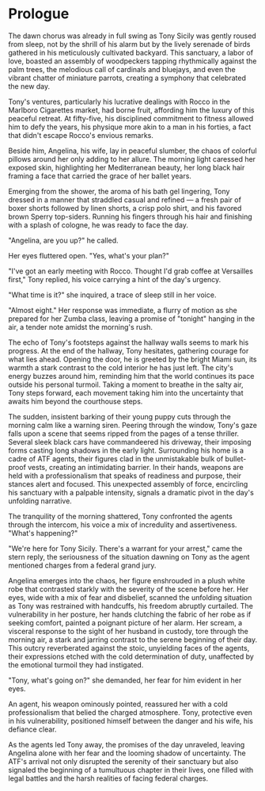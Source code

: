 # Prologue

The dawn chorus was already in full swing as Tony Sicily was gently roused from sleep, not by the shrill of his alarm but by the lively serenade of birds gathered in his meticulously cultivated backyard. This sanctuary, a labor of love, boasted an assembly of woodpeckers tapping rhythmically against the palm trees, the melodious call of cardinals and bluejays, and even the vibrant chatter of miniature parrots, creating a symphony that celebrated the new day.

Tony's ventures, particularly his lucrative dealings with Rocco in the Marlboro Cigarettes market, had borne fruit, affording him the luxury of this peaceful retreat. At fifty-five, his disciplined commitment to fitness allowed him to defy the years, his physique more akin to a man in his forties, a fact that didn't escape Rocco's envious remarks.

Beside him, Angelina, his wife, lay in peaceful slumber, the chaos of colorful pillows around her only adding to her allure. The morning light caressed her exposed skin, highlighting her Mediterranean beauty, her long black hair framing a face that carried the grace of her ballet years.

Emerging from the shower, the aroma of his bath gel lingering, Tony dressed in a manner that straddled casual and refined — a fresh pair of boxer shorts followed by linen shorts, a crisp polo shirt, and his favored brown Sperry top-siders. Running his fingers through his hair and finishing with a splash of cologne, he was ready to face the day.

"Angelina, are you up?" he called.

Her eyes fluttered open. "Yes, what's your plan?"

"I've got an early meeting with Rocco. Thought I'd grab coffee at Versailles first," Tony replied, his voice carrying a hint of the day's urgency.

"What time is it?" she inquired, a trace of sleep still in her voice.

"Almost eight." Her response was immediate, a flurry of motion as she prepared for her Zumba class, leaving a promise of "tonight" hanging in the air, a tender note amidst the morning's rush.

The echo of Tony's footsteps against the hallway walls seems to mark his progress. At the end of the hallway, Tony hesitates, gathering courage for what lies ahead. Opening the door, he is greeted by the bright Miami sun, its warmth a stark contrast to the cold interior he has just left. The city's energy buzzes around him, reminding him that the world continues its pace outside his personal turmoil. Taking a moment to breathe in the salty air, Tony steps forward, each movement taking him into the uncertainty that awaits him beyond the courthouse steps.

The sudden, insistent barking of their young puppy cuts through the morning calm like a warning siren. Peering through the window, Tony's gaze falls upon a scene that seems ripped from the pages of a tense thriller. Several sleek black cars have commandeered his driveway, their imposing forms casting long shadows in the early light. Surrounding his home is a cadre of ATF agents, their figures clad in the unmistakable bulk of bullet-proof vests, creating an intimidating barrier. In their hands, weapons are held with a professionalism that speaks of readiness and purpose, their stances alert and focused. This unexpected assembly of force, encircling his sanctuary with a palpable intensity, signals a dramatic pivot in the day's unfolding narrative.

The tranquility of the morning shattered, Tony confronted the agents through the intercom, his voice a mix of incredulity and assertiveness. "What's happening?"

"We're here for Tony Sicily. There's a warrant for your arrest," came the stern reply, the seriousness of the situation dawning on Tony as the agent mentioned charges from a federal grand jury.

Angelina emerges into the chaos, her figure enshrouded in a plush white robe that contrasted starkly with the severity of the scene before her. Her eyes, wide with a mix of fear and disbelief, scanned the unfolding situation as Tony was restrained with handcuffs, his freedom abruptly curtailed. The vulnerability in her posture, her hands clutching the fabric of her robe as if seeking comfort, painted a poignant picture of her alarm. Her scream, a visceral response to the sight of her husband in custody, tore through the morning air, a stark and jarring contrast to the serene beginning of their day. This outcry reverberated against the stoic, unyielding faces of the agents, their expressions etched with the cold determination of duty, unaffected by the emotional turmoil they had instigated.

"Tony, what's going on?" she demanded, her fear for him evident in her eyes.

An agent, his weapon ominously pointed, reassured her with a cold professionalism that belied the charged atmosphere. Tony, protective even in his vulnerability, positioned himself between the danger and his wife, his defiance clear.

As the agents led Tony away, the promises of the day unraveled, leaving Angelina alone with her fear and the looming shadow of uncertainty. The ATF's arrival not only disrupted the serenity of their sanctuary but also signaled the beginning of a tumultuous chapter in their lives, one filled with legal battles and the harsh realities of facing federal charges.